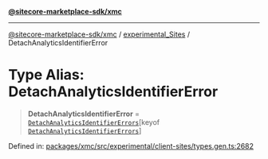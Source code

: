 [**@sitecore-marketplace-sdk/xmc**](../../../../README.md)

***

[@sitecore-marketplace-sdk/xmc](../../../../README.md) / [experimental\_Sites](../README.md) / DetachAnalyticsIdentifierError

# Type Alias: DetachAnalyticsIdentifierError

> **DetachAnalyticsIdentifierError** = [`DetachAnalyticsIdentifierErrors`](DetachAnalyticsIdentifierErrors.md)\[keyof [`DetachAnalyticsIdentifierErrors`](DetachAnalyticsIdentifierErrors.md)\]

Defined in: [packages/xmc/src/experimental/client-sites/types.gen.ts:2682](https://github.com/Sitecore/marketplace-sdk/blob/main/packages/xmc/src/experimental/client-sites/types.gen.ts#L2682)
